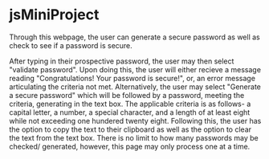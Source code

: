 # jsMiniProject

Through this webpage, the user can generate a secure password as well as check to see if a password is secure.

After typing in their prospective password, the user may then select "validate password". Upon doing this, the user will either recieve a message reading "Congratulations! Your password is secure!", or, an error message articulating the criteria not met. 
Alternatively, the user may select "Generate a secure password" which will be followed by a password, meeting the criteria, generating in the text box.
The applicable criteria is as follows- a capital letter, a number, a special character, and a length of at least eight while not exceeding one hundered twenty eight.
Following this, the user has the option to copy the text to their clipboard as well as the option to clear the text from the text box.
There is no limit to how many passwords may be checked/ generated, however, this page may only process one at a time. 
